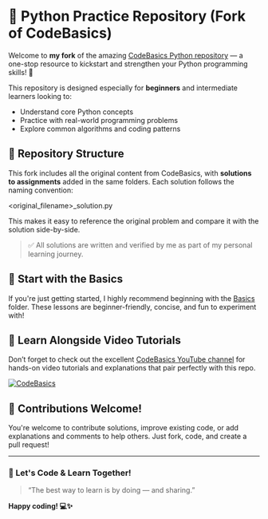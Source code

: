 # 🐍 Python Practice Repository (Fork of CodeBasics)

Welcome to **my fork** of the amazing [CodeBasics Python repository](https://github.com/codebasics/py) — a one-stop resource to kickstart and strengthen your Python programming skills! 🚀

This repository is designed especially for **beginners** and intermediate learners looking to:

- Understand core Python concepts
- Practice with real-world programming problems
- Explore common algorithms and coding patterns

## 📁 Repository Structure

This fork includes all the original content from CodeBasics, with **solutions to assignments** added in the same folders. Each solution follows the naming convention:

<original_filename>_solution.py


This makes it easy to reference the original problem and compare it with the solution side-by-side.

> ✅ All solutions are written and verified by me as part of my personal learning journey.

## 🧠 Start with the Basics

If you're just getting started, I highly recommend beginning with the [Basics](https://github.com/codebasics/py/tree/master/Basics) folder. These lessons are beginner-friendly, concise, and fun to experiment with!

## 🎥 Learn Alongside Video Tutorials

Don’t forget to check out the excellent [CodeBasics YouTube channel](https://www.youtube.com/channel/UCh9nVJoWXmFb7sLApWGcLPQ) for hands-on video tutorials and explanations that pair perfectly with this repo.

[![CodeBasics](https://yt3.ggpht.com/ytc/AAUvwnihwx4a5idwBTE5JFpXHb-ykyh-i1gXtFiGJYV1=s176-c-k-c0x00ffffff-no-rj)](https://www.youtube.com/channel/UCh9nVJoWXmFb7sLApWGcLPQ)

## 🤝 Contributions Welcome!

You're welcome to contribute solutions, improve existing code, or add explanations and comments to help others. Just fork, code, and create a pull request!

---

### 🚀 Let's Code & Learn Together!

> “The best way to learn is by doing — and sharing.”

**Happy coding! 💻✨**
